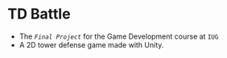 # TD Battle
- The *`Final Project`* for the Game Development course at `IUG`
- A 2D tower defense game made with Unity.
